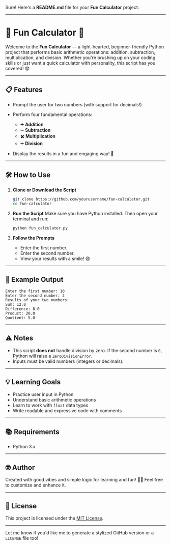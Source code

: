 Sure! Here's a **README.md** file for your **Fun Calculator** project:

---

# 🎉 Fun Calculator 🎉

Welcome to the **Fun Calculator** — a light-hearted, beginner-friendly Python project that performs basic arithmetic operations: addition, subtraction, multiplication, and division. Whether you're brushing up on your coding skills or just want a quick calculator with personality, this script has you covered! 😎

---

## 📋 Features

* Prompt the user for two numbers (with support for decimals!)
* Perform four fundamental operations:

  * ➕ **Addition**
  * ➖ **Subtraction**
  * ✖️ **Multiplication**
  * ➗ **Division**
* Display the results in a fun and engaging way! 🎊

---

## 🛠 How to Use

1. **Clone or Download the Script**

   ```bash
   git clone https://github.com/yourusername/fun-calculator.git
   cd fun-calculator
   ```

2. **Run the Script**
   Make sure you have Python installed. Then open your terminal and run:

   ```bash
   python fun_calculator.py
   ```

3. **Follow the Prompts**

   * Enter the first number.
   * Enter the second number.
   * View your results with a smile! 😄

---

## 📌 Example Output

```text
Enter the first number: 10
Enter the second number: 2
Results of your two numbers:
Sum: 12.0
Difference: 8.0
Product: 20.0
Quotient: 5.0
```

---

## ⚠️ Notes

* This script **does not** handle division by zero. If the second number is `0`, Python will raise a `ZeroDivisionError`.
* Inputs must be valid numbers (integers or decimals).

---

## 💡 Learning Goals

* Practice user input in Python
* Understand basic arithmetic operations
* Learn to work with `float` data types
* Write readable and expressive code with comments

---

## 📚 Requirements

* Python 3.x

---

## 🤓 Author

Created with good vibes and simple logic for learning and fun! 🧠✨
Feel free to customize and enhance it.

---

## 📄 License

This project is licensed under the [MIT License](LICENSE).

---

Let me know if you'd like me to generate a stylized GitHub version or a `LICENSE` file too!
